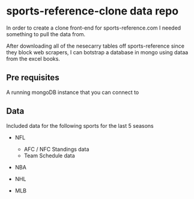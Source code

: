 # sports-reference-clone data repo

In order to create a clone front-end for sports-reference.com I needed something to pull the data from.

After downloading all of the nesecarry tables off sports-reference since they block web scrapers, I can botstrap a database in mongo using dataa from the excel books.

## Pre requisites

A running mongoDB instance that you can connect to

## Data

Included data for the following sports for the last 5 seasons

- NFL
  - AFC / NFC Standings data
  - Team Schedule data

- NBA

- NHL

- MLB
